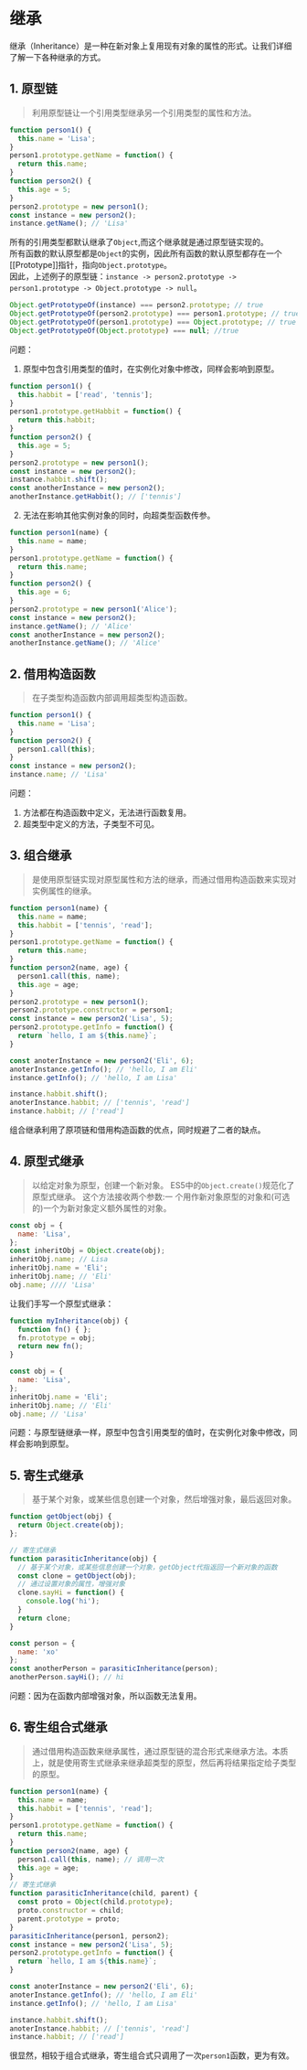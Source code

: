 # 继承
继承（Inheritance）是一种在新对象上复用现有对象的属性的形式。让我们详细了解一下各种继承的方式。
## 1. 原型链
>利用原型链让一个引用类型继承另一个引用类型的属性和方法。  
```js
function person1() {
  this.name = 'Lisa';
}
person1.prototype.getName = function() {
  return this.name;
}
function person2() {
  this.age = 5;
}
person2.prototype = new person1();
const instance = new person2();
instance.getName(); // 'Lisa'
```
所有的引用类型都默认继承了`Object`,而这个继承就是通过原型链实现的。  
所有函数的默认原型都是`Object`的实例，因此所有函数的默认原型都存在一个[[Prototype]]指针，指向`Object.prototype`。  
因此，上述例子的原型链：`instance -> person2.prototype -> person1.prototype -> Object.prototype -> null`。
```js
Object.getPrototypeOf(instance) === person2.prototype; // true
Object.getPrototypeOf(person2.prototype) === person1.prototype; // true
Object.getPrototypeOf(person1.prototype) === Object.prototype; // true
Object.getPrototypeOf(Object.prototype) === null; //true
```
问题：
1. 原型中包含引用类型的值时，在实例化对象中修改，同样会影响到原型。
```js
function person1() {
  this.habbit = ['read', 'tennis'];
}
person1.prototype.getHabbit = function() {
  return this.habbit;
}
function person2() {
  this.age = 5;
}
person2.prototype = new person1();
const instance = new person2();
instance.habbit.shift();
const anotherInstance = new person2();
anotherInstance.getHabbit(); // ['tennis']
```
2. 无法在影响其他实例对象的同时，向超类型函数传参。  
```js
function person1(name) {
  this.name = name;
}
person1.prototype.getName = function() {
  return this.name;
}
function person2() {
  this.age = 6;
}
person2.prototype = new person1('Alice');
const instance = new person2();
instance.getName(); // 'Alice'
const anotherInstance = new person2();
anotherInstance.getName(); // 'Alice'
```
## 2. 借用构造函数
> 在子类型构造函数内部调用超类型构造函数。
```js
function person1() {
  this.name = 'Lisa';
}
function person2() {
  person1.call(this);
}
const instance = new person2();
instance.name; // 'Lisa'
```
问题：
1. 方法都在构造函数中定义，无法进行函数复用。
2. 超类型中定义的方法，子类型不可见。 

## 3. 组合继承
>是使用原型链实现对原型属性和方法的继承，而通过借用构造函数来实现对实例属性的继承。

```js
function person1(name) {
  this.name = name;
  this.habbit = ['tennis', 'read'];
}
person1.prototype.getName = function() {
  return this.name;
}
function person2(name, age) {
  person1.call(this, name);
  this.age = age;
}
person2.prototype = new person1();
person2.prototype.constructor = person1;
const instance = new person2('Lisa', 5);
person2.prototype.getInfo = function() {
  return `hello, I am ${this.name}`;
}

const anoterInstance = new person2('Eli', 6);
anoterInstance.getInfo(); // 'hello, I am Eli'
instance.getInfo(); // 'hello, I am Lisa'

instance.habbit.shift();
anoterInstance.habbit; // ['tennis', 'read']
instance.habbit; // ['read']
```
组合继承利用了原项链和借用构造函数的优点，同时规避了二者的缺点。
## 4. 原型式继承
>以给定对象为原型，创建一个新对象。
ES5中的`Object.create()`规范化了原型式继承。
这个方法接收两个参数:一 个用作新对象原型的对象和(可选的)一个为新对象定义额外属性的对象。
```js
const obj = {
  name: 'Lisa',
};
const inheritObj = Object.create(obj);
inheritObj.name; // Lisa
inheritObj.name = 'Eli';
inheritObj.name; // 'Eli'
obj.name; //// 'Lisa'
```
让我们手写一个原型式继承：
```js
function myInheritance(obj) {
  function fn() { };
  fn.prototype = obj;
  return new fn();
}

const obj = {
  name: 'Lisa',
};
inheritObj.name = 'Eli';
inheritObj.name; // 'Eli'
obj.name; // 'Lisa'
```
问题：与原型链继承一样，原型中包含引用类型的值时，在实例化对象中修改，同样会影响到原型。

## 5. 寄生式继承
> 基于某个对象，或某些信息创建一个对象，然后增强对象，最后返回对象。  
```js
function getObject(obj) {
  return Object.create(obj);
};

// 寄生式继承 
function parasiticInheritance(obj) {
  // 基于某个对象，或某些信息创建一个对象，getObject代指返回一个新对象的函数
  const clone = getObject(obj);
  // 通过设置对象的属性，增强对象
  clone.sayHi = function() {
    console.log('hi');
  }
  return clone;
}

const person = {
  name: 'xo'
};
const anotherPerson = parasiticInheritance(person);
anotherPerson.sayHi(); // hi
```
问题：因为在函数内部增强对象，所以函数无法复用。

## 6. 寄生组合式继承
> 通过借用构造函数来继承属性，通过原型链的混合形式来继承方法。本质上，就是使用寄生式继承来继承超类型的原型，然后再将结果指定给子类型的原型。
```js
function person1(name) {
  this.name = name;
  this.habbit = ['tennis', 'read'];
}
person1.prototype.getName = function() {
  return this.name;
}
function person2(name, age) {
  person1.call(this, name); // 调用一次
  this.age = age;
}
// 寄生式继承
function parasiticInheritance(child, parent) {
  const proto = Object(child.prototype);
  proto.constructor = child;
  parent.prototype = proto;
}
parasiticInheritance(person1, person2);
const instance = new person2('Lisa', 5);
person2.prototype.getInfo = function() {
  return `hello, I am ${this.name}`;
}

const anoterInstance = new person2('Eli', 6);
anoterInstance.getInfo(); // 'hello, I am Eli'
instance.getInfo(); // 'hello, I am Lisa'

instance.habbit.shift();
anoterInstance.habbit; // ['tennis', 'read']
instance.habbit; // ['read']
```
很显然，相较于组合式继承，寄生组合式只调用了一次`person1`函数，更为有效。